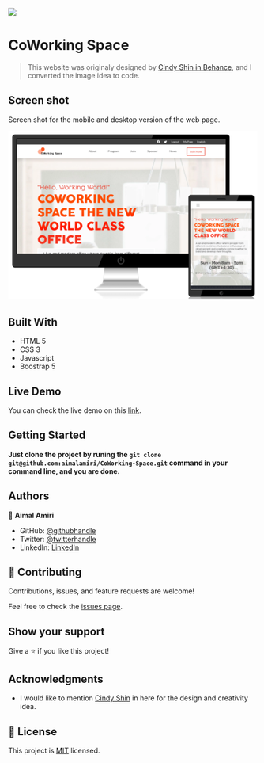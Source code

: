 ![](https://img.shields.io/badge/Microverse-blueviolet)

# CoWorking Space 

> This website was originaly designed by [Cindy Shin in Behance](https://www.behance.net/adagio07), and I converted the image idea to code.

## Screen shot

Screen shot for the mobile and desktop version of the web page.

![Desktop version screenshot](./images/screen%20shot.png)

## Built With

- HTML 5
- CSS 3
- Javascript
- Boostrap 5

## Live Demo

You can check the live demo on this [link](https://aimalamiri.github.io/CoWorking-Space/).


## Getting Started

**Just clone the project by runing the `git clone git@github.com:aimalamiri/CoWorking-Space.git` command in your command line, and you are done.**

## Authors

👤 **Aimal Amiri**

- GitHub: [@githubhandle](https://github.com/aimalamiri)
- Twitter: [@twitterhandle](https://twitter.com/aimalamiri)
- LinkedIn: [LinkedIn](https://linkedin.com/in/aimal-amiri)

## 🤝 Contributing

Contributions, issues, and feature requests are welcome!

Feel free to check the [issues page](../../issues/).

## Show your support

Give a ⭐️ if you like this project!

## Acknowledgments

- I would like to mention [Cindy Shin](https://www.behance.net/adagio07) in here for the design and creativity idea.

## 📝 License

This project is [MIT](./MIT.md) licensed.